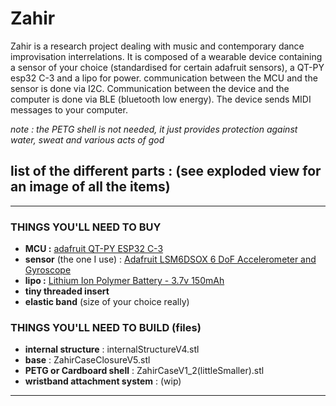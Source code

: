 # Zahir
Zahir is a research project dealing with music and contemporary dance improvisation interrelations. 
It is composed of a wearable device containing a sensor of your choice (standardised for certain adafruit sensors), a QT-PY esp32 C-3 and a lipo for power.
communication between the MCU and the sensor is done via I2C. Communication between the device and the computer is done via BLE (bluetooth low energy). The device sends MIDI messages to your computer. 

*note : the PETG shell is not needed, it just provides protection against water, sweat and various acts of god*

## list of the different parts : (see exploded view for an image of all the items)
---------------------------------------------
### THINGS YOU'LL NEED TO **BUY**

+ **MCU :** [adafruit QT-PY ESP32 C-3](https://www.adafruit.com/product/5405)
+ **sensor** (the one I use) : [Adafruit LSM6DSOX 6 DoF Accelerometer and Gyroscope](https://www.adafruit.com/product/4438)
+ **lipo :** [Lithium Ion Polymer Battery - 3.7v 150mAh](https://www.adafruit.com/product/1317)
+ **tiny threaded insert**
+ **elastic band** (size of your choice really)

### THINGS YOU'LL NEED TO **BUILD** (files)

+ **internal structure** : internalStructureV4.stl
+ **base** : ZahirCaseClosureV5.stl
+ **PETG or Cardboard shell** : ZahirCaseV1_2(littleSmaller).stl
+ **wristband attachment system** : (wip)

---------------------------------------------
